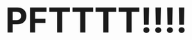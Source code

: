 <!DOCTYPE html>
<html lang="en">
<head>
    <meta charset="UTF-8">
    <meta name="viewport" content="width=device-width, initial-scale=1.0">
    <title>Hallo Website</title>
</head>
<body>
    <h1 style="text-align:center;margin-top:20%;font-size:5rem;">PFTTTT!!!!</h1>
</body>
</html>
